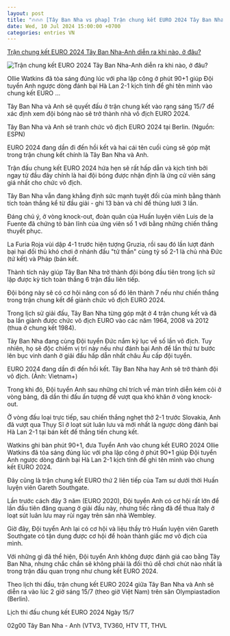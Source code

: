 ```yaml
---
layout: post
title: "🔥🔥🔥 [Tây Ban Nha vs phap] Trận chung kết EURO 2024 Tây Ban Nha-Anh diễn ra khi nào, ở đâu?"
date: Wed, 10 Jul 2024 15:00:00 +0700
categories: entries VN
---
```

[Trận chung kết EURO 2024 Tây Ban Nha-Anh diễn ra khi nào, ở đâu?](https://www.vietnamplus.vn/tran-chung-ket-euro-2024-tay-ban-nha-anh-dien-ra-khi-nao-o-dau-post963982.vnp)

![Trận chung kết EURO 2024 Tây Ban Nha-Anh diễn ra khi nào, ở đâu?](https://imagev3.vietnamplus.vn/1200x630/Uploaded/2024/mzdic/2024_07_11/tay-ban-nha-vs-anh-chung-ket-euro-2024-9964.jpg.webp)

Ollie Watkins đã tỏa sáng đúng lúc với pha lập công ở phút 90+1 giúp Đội tuyển Anh ngược dòng đánh bại Hà Lan 2-1 kịch tính để ghi tên mình vào chung kết EURO ...

Tây Ban Nha và Anh sẽ quyết đấu ở trận chung kết vào rạng sáng 15/7 để xác định xem đội bóng nào sẽ trở thành nhà vô địch EURO 2024.

Tây Ban Nha và Anh sẽ tranh chức vô địch EURO 2024 tại Berlin. (Nguồn: ESPN)

EURO 2024 đang dần đi đến hồi kết và hai cái tên cuối cùng sẽ góp mặt trong trận chung kết chính là Tây Ban Nha và Anh.

Trận đấu chung kết EURO 2024 hứa hẹn sẽ rất hấp dẫn và kịch tính bởi ngay từ đầu đây chính là hai đội bóng được nhận định là ứng cử viên sáng giá nhất cho chức vô địch.

Tây Ban Nha vẫn đang khẳng định sức mạnh tuyệt đối của mình bằng thành tích toàn thắng kể từ đầu giải - ghi 13 bàn và chỉ để thủng lưới 3 lần.

Đáng chú ý, ở vòng knock-out, đoàn quân của Huấn luyện viên Luis de la Fuente đã chứng tỏ bản lĩnh của ứng viên số 1 với bằng những chiến thắng thuyết phục.

La Furia Roja vùi dập 4-1 trước hiện tượng Gruzia, rồi sau đó lần lượt đánh bại hai đối thủ khó chơi ở nhánh đấu "tử thần" cùng tỷ số 2-1 là chủ nhà Đức (tứ kết) và Pháp (bán kết.

Thành tích này giúp Tây Ban Nha trở thành đội bóng đầu tiên trong lịch sử lập được kỳ tích toàn thắng 6 trận đấu liên tiếp.

Đội bóng này sẽ có cơ hội nâng con số đó lên thành 7 nếu như chiến thắng trong trận chung kết để giành chức vô địch EURO 2024.

Trong lịch sử giải đấu, Tây Ban Nha từng góp mặt ở 4 trận chung kết và đã ba lần giành được chức vô địch EURO vào các năm 1964, 2008 và 2012 (thua ở chung kết 1984).

Tây Ban Nha đang cùng Đội tuyển Đức nắm kỷ lục về số lần vô địch. Tuy nhiên, họ sẽ độc chiếm vị trí này nếu như đánh bại Anh để lần thứ tư bước lên bục vinh danh ở giải đấu hấp dẫn nhất châu Âu cấp đội tuyển.

EURO 2024 đang dần đi đến hồi kết. Tây Ban Nha hay Anh sẽ trở thành đội vô địch. (Ảnh: Vietnam+)

Trong khi đó, Đội tuyển Anh sau những chỉ trích về màn trình diễn kém cỏi ở vòng bảng, đã dần thi đấu ấn tượng để vượt qua khó khăn ở vòng knock-out.

Ở vòng đấu loại trực tiếp, sau chiến thắng nghẹt thở 2-1 trước Slovakia, Anh đã vượt qua Thụy Sĩ ở loạt sút luân lưu và mới nhất là ngược dòng đánh bại Hà Lan 2-1 tại bán kết để thẳng tiến chung kết.

Watkins ghi bàn phút 90+1, đưa Tuyển Anh vào chung kết EURO 2024 Ollie Watkins đã tỏa sáng đúng lúc với pha lập công ở phút 90+1 giúp Đội tuyển Anh ngược dòng đánh bại Hà Lan 2-1 kịch tính để ghi tên mình vào chung kết EURO 2024.

Đây cũng là trận chung kết EURO thứ 2 liên tiếp của Tam sư dưới thời Huấn luyện viên Gareth Southgate.

Lần trước cách đây 3 năm (EURO 2020), Đội tuyển Anh có cơ hội rất lớn để lần đầu tiên đăng quang ở giải đấu này, nhưng tiếc rằng đã để thua Italy ở loạt sút luân lưu may rủi ngay trên sân nhà Wembley.

Giờ đây, Đội tuyển Anh lại có cơ hội và liệu thầy trò Huấn luyện viên Gareth Southgate có tận dụng được cơ hội để hoàn thành giấc mơ vô địch của mình.

Với những gì đã thể hiện, Đội tuyển Anh không được đánh giá cao bằng Tây Ban Nha, nhưng chắc chắn sẽ không phải là đối thủ dễ chơi chút nào nhất là trong trận đấu quan trọng như chung kết EURO 2024.

Theo lịch thi đấu, trận chung kết EURO 2024 giữa Tây Ban Nha và Anh sẽ diễn ra vào lúc 2 giờ sáng 15/7 (theo giờ Việt Nam) trên sân Olympiastadion (Berlin).

Lịch thi đấu chung kết EURO 2024 Ngày 15/7

02g00 Tây Ban Nha - Anh (VTV3, TV360, HTV TT, THVL


